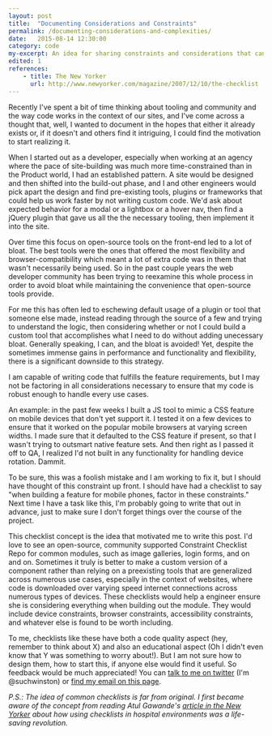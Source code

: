 ```yaml
---
layout: post
title:  "Documenting Considerations and Constraints"
permalink: /documenting-considerations-and-complexities/
date:   2015-08-14 12:30:00
category: code
my-excerpt: An idea for sharing constraints and considerations that can inform module building on the web. Inspired, somewhat, by hospitals.
edited: 1
references:
    - title: The New Yorker
      url: http://www.newyorker.com/magazine/2007/12/10/the-checklist
---
```


Recently I've spent a bit of time thinking about tooling and community and the way code works in the context of our sites, and I've come across a thought that, well, I wanted to document in the hopes that either it already exists or, if it doesn't and others find it intriguing, I could find the motivation to start realizing it.

When I started out as a developer, especially when working at an agency where the pace of site-building was much more time-constrained than in the Product world, I had an established pattern. A site would be designed and then shifted into the build-out phase, and I and other engineers would pick apart the design and find pre-existing tools, plugins or frameworks that could help us work faster by not writing custom code. We'd ask about expected behavior for a modal or a lightbox or a hover nav, then find a jQuery plugin that gave us all the the necessary tooling, then implement it into the site.

Over time this focus on open-source tools on the front-end led to a lot of bloat. The best tools were the ones that offered the most flexibility and browser-compatibility which meant a lot of extra code was in them that wasn't necessarily being used. So in the past couple years the web developer community has been trying to reexamine this whole process in order to avoid bloat while maintaining the convenience that open-source tools provide.

For me this has often led to eschewing default usage of a plugin or tool that someone else made, instead reading through the source of a few and trying to understand the logic, then considering whether or not I could build a custom tool that accomplishes what I need to do without adding unecessary bloat. Generally speaking, I can, and the bloat is avoided! Yet, despite the sometimes immense gains in performance and functionality and flexibility, there is a significant downside to this strategy.

I am capable of writing code that fulfills the feature requirements, but I may not be factoring in all considerations necessary to ensure that my code is robust enough to handle every use cases.

An example: in the past few weeks I built a JS tool to mimic a CSS feature on mobile devices that don't yet support it. I tested it on a few devices to ensure that it worked on the popular mobile browsers at varying screen widths. I made sure that it defaulted to the CSS feature if present, so that I wasn't trying to outsmart native feature sets. And then right as I passed it off to QA, I realized I'd not built in any functionality for handling device rotation. Dammit.

To be sure, this was a foolish mistake and I am working to fix it, but I should have thought of this constraint up front. I should have had a checklist to say "when building a feature for mobile phones, factor in these constraints." Next time I have a task like this, I'm probably going to write that out in advance, just to make sure I don't forget things over the course of the project.

This checklist concept is the idea that motivated me to write this post. I'd love to see an open-source, community supported Constraint Checklist Repo for common modules, such as image galleries, login forms, and on and on. Sometimes it truly is better to make a custom version of a component rather than relying on a preexisting tools that are generalized across numerous use cases, especially in the context of websites, where code is downloaded over varying speed internet connections across numerous types of devices. These checklists would help a engineer ensure she is considering everything when building out the module. They would include device constraints, browser constraints, accessibility constraints, and whatever else is found to be worth including.

To me, checklists like these have both a code quality aspect (hey, remember to think about X) and also an educational aspect (Oh I didn't even know that Y was something to worry about!). But I am not sure how to design them, how to start this, if anyone else would find it useful. So feedback would be much appreciated! You can [talk to me on twitter](http://twitter.com/suchwinston) (I'm @suchwinston) or [find my email on this page](http://winston.cc).

_P.S.: The idea of common checklists is far from original. I first became aware of the concept from reading Atul Gawande's [article in the New Yorker](http://www.newyorker.com/magazine/2007/12/10/the-checklist) about how using checklists in hospital environments was a life-saving revolution._
